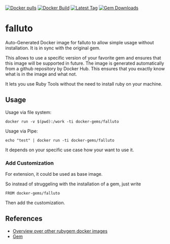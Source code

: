[![Docker pulls](https://img.shields.io/docker/pulls/rubygem/falluto.svg)](https://hub.docker.com/r/rubygem/falluto/)
[![Docker Build](https://img.shields.io/docker/automated/rubygem/falluto.svg)](https://hub.docker.com/r/rubygem/falluto/)
[![Latest Tag](https://img.shields.io/github/tag/docker-rubygem/falluto.svg)](https://hub.docker.com/r/rubygem/falluto/)
[![Gem Downloads](https://img.shields.io/gem/dt/falluto.svg)](https://rubygems.org/gems/falluto/)
# falluto

Auto-Generated Docker image for falluto to allow simple usage without installation.
It is in sync with the original gem.

This allows to use a specific version of your favorite gem and ensures that this image will be supported in future.
The image is generated automatically from a github repository by Docker Hub.
This ensures that you exactly know what is in the image and what not.

It lets you use Ruby Tools without the need to install ruby on your machine.

## Usage

Usage via file system:

`docker run -v $(pwd):/work -ti docker-gems/falluto`

Usage via Pipe:

`echo "test" | docker run -ti docker-gems/falluto`

It depends on your specific use case how your want to use it.

### Add Customization

For extension, it could be used as base image.

So instead of struggeling with the installation of a gem, just write

`FROM docker-gems/falluto`

Then add the customization.

## References

 - [Overview over other rubygem docker images](https://github.com/thinkbot/docker-rubygem)
 - [Gem](https://rubygems.org/gems/falluto/)
